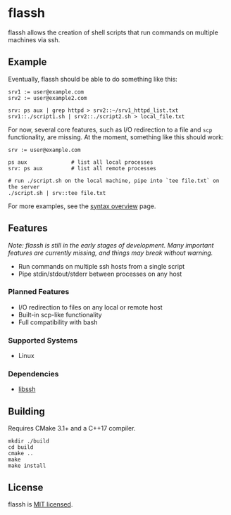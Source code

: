 # flassh
flassh allows the creation of shell scripts that run commands on multiple
machines via ssh.

## Example
Eventually, flassh should be able to do something like this:
```
srv1 := user@example.com
srv2 := user@example2.com

srv: ps aux | grep httpd > srv2::~/srv1_httpd_list.txt
srv1::./script1.sh | srv2::./script2.sh > local_file.txt
```

For now, several core features, such as I/O redirection to a file and `scp`
functionality, are missing. At the moment, something like this should work:
```
srv := user@example.com

ps aux              # list all local processes
srv: ps aux         # list all remote processes

# run ./script.sh on the local machine, pipe into `tee file.txt` on the server
./script.sh | srv::tee file.txt
```

For more examples, see the [syntax overview](doc/syntax-overview.md) page.


## Features
*Note: flassh is still in the early stages of development. Many important
features are currently missing, and things may break without warning.*
 * Run commands on multiple ssh hosts from a single script
 * Pipe stdin/stdout/stderr between processes on any host

### Planned Features
 * I/O redirection to files on any local or remote host
 * Built-in scp-like functionality
 * Full compatibility with bash

### Supported Systems
 * Linux

### Dependencies
 * [libssh](https://www.libssh.org/)


## Building
Requires CMake 3.1+ and a C++17 compiler.

```
mkdir ./build
cd build
cmake ..
make
make install
```

## License
flassh is [MIT licensed](LICENSE.txt).
